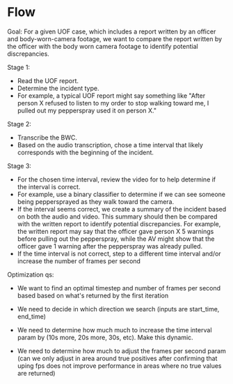 # Flow

Goal: For a given UOF case, which includes a report written by an officer and body-worn-camera footage, we want to compare the report written by the officer with the body worn camera footage to identify potential discrepancies. 

Stage 1: 
- Read the UOF report. 
- Determine the incident type. 
- For example, a typical UOF report might say something like "After person X refused to listen to my order to stop walking toward me, I pulled out my pepperspray used it on person X."

Stage 2:
- Transcribe the BWC. 
- Based on the audio transcription, chose a time interval that likely corresponds with the beginning of the incident. 

Stage 3: 
- For the chosen time interval, review the video for to help determine if the interval is correct. 
- For example, use a binary classifier to determine if we can see someone being peppersprayed as they walk toward the camera. 
- If the interval seems correct, we create a summary of the incident based on both the audio and video. This summary should then be compared with the written report to identify potential discrepancies. For example, the written report may say that the officer gave person X 5 warnings before pulling out the pepperspray, while the AV might show that the officer gave 1 warning after the pepperspray was already pulled. 
- If the time interval is not correct, step to a different time interval and/or increase the number of frames per second 

Optimization qs:
- We want to find an optimal timestep and number of frames per second based based on what's returned by the first iteration
- We need to decide in which direction we search (inputs are start_time, end_time)


- We need to determine how much much to increase the time interval param by (10s more, 20s more, 30s, etc). Make this dynamic.

- We need to determine how much to adjust the frames per second param (can we only adjust in area around true positives after confirming that uping fps does not improve performance in areas where no true values are returned)
